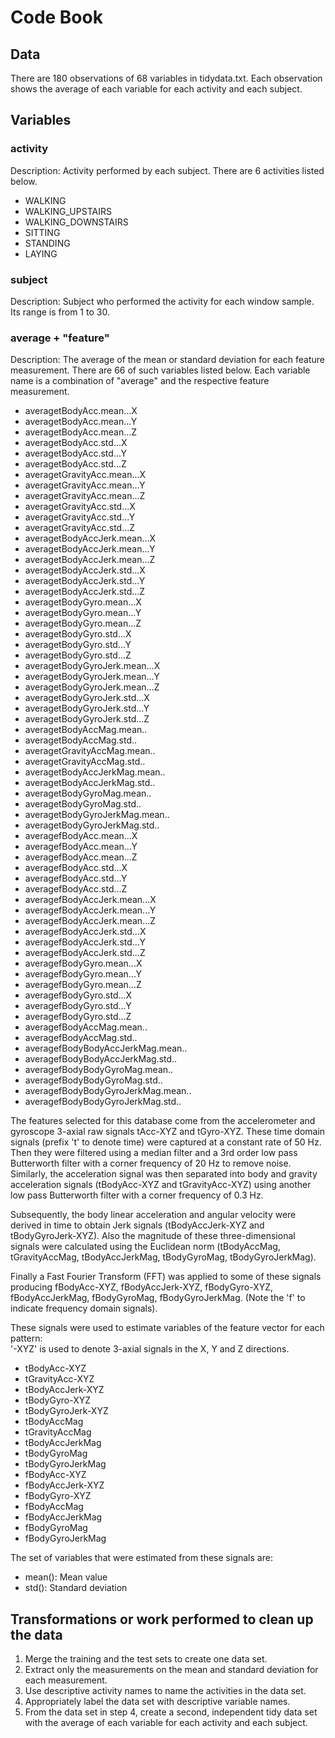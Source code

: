 # Code Book

## Data
There are 180 observations of 68 variables in tidydata.txt. Each observation shows the average of each variable for each activity and each subject.

## Variables
### activity
Description: Activity performed by each subject. There are 6 activities listed below.
* WALKING
* WALKING_UPSTAIRS
* WALKING_DOWNSTAIRS
* SITTING
* STANDING
* LAYING

### subject
Description: Subject who performed the activity for each window sample. Its range is from 1 to 30.

### average + "feature"
Description: The average of the mean or standard deviation for each feature measurement. There are 66 of such variables listed below. Each variable name is a combination of "average" and the respective feature measurement.
* averagetBodyAcc.mean...X
* averagetBodyAcc.mean...Y
* averagetBodyAcc.mean...Z
* averagetBodyAcc.std...X
* averagetBodyAcc.std...Y
* averagetBodyAcc.std...Z
* averagetGravityAcc.mean...X
* averagetGravityAcc.mean...Y
* averagetGravityAcc.mean...Z
* averagetGravityAcc.std...X
* averagetGravityAcc.std...Y
* averagetGravityAcc.std...Z
* averagetBodyAccJerk.mean...X
* averagetBodyAccJerk.mean...Y
* averagetBodyAccJerk.mean...Z
* averagetBodyAccJerk.std...X
* averagetBodyAccJerk.std...Y
* averagetBodyAccJerk.std...Z
* averagetBodyGyro.mean...X
* averagetBodyGyro.mean...Y
* averagetBodyGyro.mean...Z
* averagetBodyGyro.std...X
* averagetBodyGyro.std...Y
* averagetBodyGyro.std...Z
* averagetBodyGyroJerk.mean...X
* averagetBodyGyroJerk.mean...Y
* averagetBodyGyroJerk.mean...Z
* averagetBodyGyroJerk.std...X
* averagetBodyGyroJerk.std...Y
* averagetBodyGyroJerk.std...Z
* averagetBodyAccMag.mean..
* averagetBodyAccMag.std..
* averagetGravityAccMag.mean..
* averagetGravityAccMag.std..
* averagetBodyAccJerkMag.mean..
* averagetBodyAccJerkMag.std..
* averagetBodyGyroMag.mean..
* averagetBodyGyroMag.std..
* averagetBodyGyroJerkMag.mean..
* averagetBodyGyroJerkMag.std..
* averagefBodyAcc.mean...X
* averagefBodyAcc.mean...Y
* averagefBodyAcc.mean...Z
* averagefBodyAcc.std...X
* averagefBodyAcc.std...Y
* averagefBodyAcc.std...Z
* averagefBodyAccJerk.mean...X
* averagefBodyAccJerk.mean...Y
* averagefBodyAccJerk.mean...Z
* averagefBodyAccJerk.std...X
* averagefBodyAccJerk.std...Y
* averagefBodyAccJerk.std...Z
* averagefBodyGyro.mean...X
* averagefBodyGyro.mean...Y
* averagefBodyGyro.mean...Z
* averagefBodyGyro.std...X
* averagefBodyGyro.std...Y
* averagefBodyGyro.std...Z
* averagefBodyAccMag.mean..
* averagefBodyAccMag.std..
* averagefBodyBodyAccJerkMag.mean..
* averagefBodyBodyAccJerkMag.std..
* averagefBodyBodyGyroMag.mean..
* averagefBodyBodyGyroMag.std..
* averagefBodyBodyGyroJerkMag.mean..
* averagefBodyBodyGyroJerkMag.std..

The features selected for this database come from the accelerometer and gyroscope 3-axial raw signals tAcc-XYZ and tGyro-XYZ. These time domain signals (prefix 't' to denote time) were captured at a constant rate of 50 Hz. Then they were filtered using a median filter and a 3rd order low pass Butterworth filter with a corner frequency of 20 Hz to remove noise. Similarly, the acceleration signal was then separated into body and gravity acceleration signals (tBodyAcc-XYZ and tGravityAcc-XYZ) using another low pass Butterworth filter with a corner frequency of 0.3 Hz. 

Subsequently, the body linear acceleration and angular velocity were derived in time to obtain Jerk signals (tBodyAccJerk-XYZ and tBodyGyroJerk-XYZ). Also the magnitude of these three-dimensional signals were calculated using the Euclidean norm (tBodyAccMag, tGravityAccMag, tBodyAccJerkMag, tBodyGyroMag, tBodyGyroJerkMag). 

Finally a Fast Fourier Transform (FFT) was applied to some of these signals producing fBodyAcc-XYZ, fBodyAccJerk-XYZ, fBodyGyro-XYZ, fBodyAccJerkMag, fBodyGyroMag, fBodyGyroJerkMag. (Note the 'f' to indicate frequency domain signals). 

These signals were used to estimate variables of the feature vector for each pattern:  
'-XYZ' is used to denote 3-axial signals in the X, Y and Z directions.

* tBodyAcc-XYZ
* tGravityAcc-XYZ
* tBodyAccJerk-XYZ
* tBodyGyro-XYZ
* tBodyGyroJerk-XYZ
* tBodyAccMag
* tGravityAccMag
* tBodyAccJerkMag
* tBodyGyroMag
* tBodyGyroJerkMag
* fBodyAcc-XYZ
* fBodyAccJerk-XYZ
* fBodyGyro-XYZ
* fBodyAccMag
* fBodyAccJerkMag
* fBodyGyroMag
* fBodyGyroJerkMag

The set of variables that were estimated from these signals are: 

* mean(): Mean value
* std(): Standard deviation

## Transformations or work performed to clean up the data

1. Merge the training and the test sets to create one data set.
2. Extract only the measurements on the mean and standard deviation for each measurement.
3. Use descriptive activity names to name the activities in the data set.
4. Appropriately label the data set with descriptive variable names.
5. From the data set in step 4, create a second, independent tidy data set with the average of each variable for each activity and each subject.
